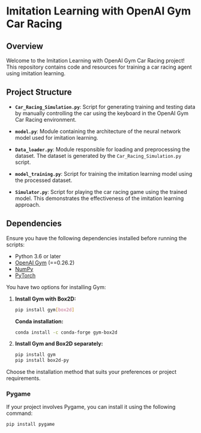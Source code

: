 # Imitation Learning with OpenAI Gym Car Racing

## Overview

Welcome to the Imitation Learning with OpenAI Gym Car Racing project! This repository contains code and resources for training a car racing agent using imitation learning.

## Project Structure

- **`Car_Racing_Simulation.py`**: Script for generating training and testing data by manually controlling the car using the keyboard in the OpenAI Gym Car Racing environment.

- **`model.py`**: Module containing the architecture of the neural network model used for imitation learning.

- **`Data_loader.py`**: Module responsible for loading and preprocessing the dataset. The dataset is generated by the `Car_Racing_Simulation.py` script.

- **`model_training.py`**: Script for training the imitation learning model using the processed dataset.

- **`Simulator.py`**: Script for playing the car racing game using the trained model. This demonstrates the effectiveness of the imitation learning approach.

## Dependencies

Ensure you have the following dependencies installed before running the scripts:

- Python 3.6 or later
- [OpenAI Gym](https://gym.openai.com/) (==0.26.2)
- [NumPy](https://numpy.org/)
- [PyTorch](https://pytorch.org/)

You have two options for installing Gym:

1. **Install Gym with Box2D:**
    ```bash
    pip install gym[box2d]
    ```

   **Conda installation:**
    ```bash
    conda install -c conda-forge gym-box2d
    ```

2. **Install Gym and Box2D separately:**
    ```bash
    pip install gym
    pip install box2d-py
    ```

Choose the installation method that suits your preferences or project requirements.

### Pygame

If your project involves Pygame, you can install it using the following command:

```bash
pip install pygame
